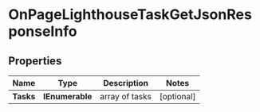 # OnPageLighthouseTaskGetJsonResponseInfo


## Properties

| Name | Type | Description | Notes |
|------------ | ------------- | ------------- | -------------|
**Tasks** | **IEnumerable<OnPageLighthouseTaskGetJsonTaskInfo>** | array of tasks |[optional]|